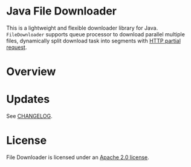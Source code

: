 # Java File Downloader

This is a lightweight and flexible downloader library for Java. `FileDownloader` supports queue
processor to download parallel multiple files, dynamically split download task into segments with
[HTTP partial request](https://developer.mozilla.org/en-US/docs/Web/HTTP/Range_requests).

# Overview

# Updates
See [CHANGELOG](CHANGELOG.md).

# License
File Downloader is licensed under an [Apache 2.0 license](LICENSE).